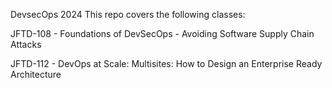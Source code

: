 DevsecOps 2024
This repo covers the following classes:

JFTD-108 - Foundations of DevSecOps - Avoiding Software Supply Chain Attacks

JFTD-112 - DevOps at Scale: Multisites: How to Design an Enterprise Ready Architecture